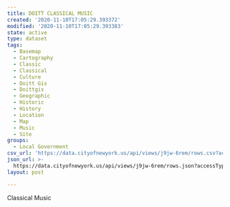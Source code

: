 ```yaml
---
title: DOITT CLASSICAL MUSIC
created: '2020-11-10T17:05:29.393372'
modified: '2020-11-10T17:05:29.393383'
state: active
type: dataset
tags:
  - Basemap
  - Cartography
  - Classic
  - Classical
  - Culture
  - Doitt Gis
  - Doittgis
  - Geographic
  - Historic
  - History
  - Location
  - Map
  - Music
  - Site
groups:
  - Local Government
csv_url: 'https://data.cityofnewyork.us/api/views/j9jw-6rem/rows.csv?accessType=DOWNLOAD'
json_url: >-
  https://data.cityofnewyork.us/api/views/j9jw-6rem/rows.json?accessType=DOWNLOAD
layout: post

---
```

Classical Music
